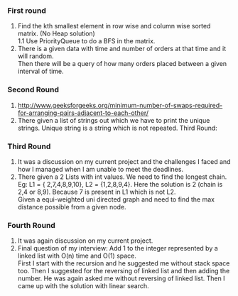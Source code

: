 ### First round
1. Find the kth smallest element in row wise and column wise sorted matrix. (No Heap solution)   
1.1 Use PriorityQueue to do a BFS in the matrix.  
2. There is a given data with time and number of orders at that time and it will random.  
Then there will be a query of how many orders placed between a given interval of time.  

### Second Round
1. http://www.geeksforgeeks.org/minimum-number-of-swaps-required-for-arranging-pairs-adjacent-to-each-other/
2. There given a list of strings out which we have to print the unique strings. Unique string is a string which is not repeated.
Third Round:

### Third Round
1. It was a discussion on my current project and the challenges I faced and how I managed when I am unable to meet the deadlines.
2. There given a 2 Lists with int values. We need to find the longest chain. Eg: L1 = { 2,7,4,8,9,10}, L2 = {1,2,8,9,4}. 
Here the solution is 2 (chain is 2,4 or 8,9). Because 7 is present in L1 which is not L2.  
Given a equi-weighted uni directed graph and need to find the max distance possible from a given node.  

### Fourth Round
1. It was again discussion on my current project.  
2. Final question of my interview: Add 1 to the integer represented by a linked list with O(n) time and O(1) space.  
First I start with the recursion and he suggested me without stack space too. 
Then I suggested for the reversing of linked list and then adding the number. 
He was again asked me without reversing of linked list. Then I came up with the solution with linear search.
